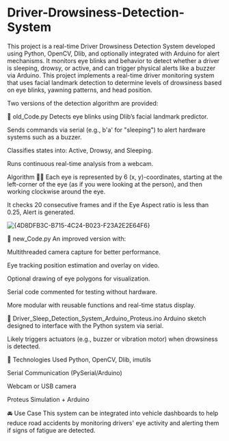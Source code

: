 # Driver-Drowsiness-Detection-System
This project is a real-time Driver Drowsiness Detection System developed using Python, OpenCV, Dlib, and optionally integrated with Arduino for alert mechanisms. It monitors eye blinks and behavior to detect whether a driver is sleeping, drowsy, or active, and can trigger physical alerts like a buzzer via Arduino. 
This project implements a real-time driver monitoring system that uses facial landmark detection to determine levels of drowsiness based on eye blinks, yawning patterns, and head position.

Two versions of the detection algorithm are provided:

🔹 old_Code.py
Detects eye blinks using Dlib’s facial landmark predictor.

Sends commands via serial (e.g., b'a' for "sleeping") to alert hardware systems such as a buzzer.

Classifies states into: Active, Drowsy, and Sleeping.

Runs continuous real-time analysis from a webcam.

Algorithm 👨‍🔬
Each eye is represented by 6 (x, y)-coordinates, starting at the left-corner of the eye (as if you were looking at the person), and then working clockwise around the eye.

It checks 20 consecutive frames and if the Eye Aspect ratio is less than 0.25, Alert is generated.

![{4D8DFB3C-B715-4C24-B023-F23A2E2E64F6}](https://github.com/user-attachments/assets/321a2303-8b4c-470c-b1ef-27c4aceb3079)


🔹 new_Code.py
An improved version with:

Multithreaded camera capture for better performance.

Eye tracking position estimation and overlay on video.

Optional drawing of eye polygons for visualization.

Serial code commented for testing without hardware.

More modular with reusable functions and real-time status display.



🔹 Driver_Sleep_Detection_System_Arduino_Proteus.ino
Arduino sketch designed to interface with the Python system via serial.

Likely triggers actuators (e.g., buzzer or vibration motor) when drowsiness is detected.

🧠 Technologies Used
Python, OpenCV, Dlib, imutils

Serial Communication (PySerial/Arduino)

Webcam or USB camera

Proteus Simulation + Arduino

🚘 Use Case
This system can be integrated into vehicle dashboards to help reduce road accidents by monitoring drivers' eye activity and alerting them if signs of fatigue are detected.
